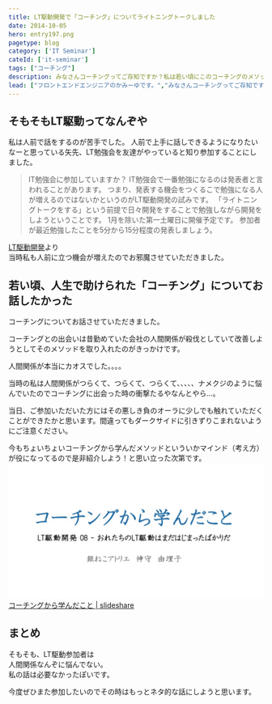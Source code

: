 ```yaml
---
title: LT駆動開発で「コーチング」についてライトニングトークしました
date: 2014-10-05
hero: entry197.png
pagetype: blog
category: ['IT Seminar']
cateId: ['it-seminar']
tags: ["コーチング"]
description: みなさんコーチングってご存知ですか？私は若い頃にこのコーチングのメソッドに随分助けられました。そこでコーチングの素晴らしさについてライトニングトークさせていただきました。
lead: ["フロントエンドエンジニアのかみーゆです。","みなさんコーチングってご存知ですか？","私は若い頃にこのコーチングのメソッドに随分助けられました。そこでコーチングの素晴らしさについてライトニングトークさせていただきました。","※この記事は2020年11月23日にリライトしました。"]
---
```


## そもそもLT駆動ってなんぞや
私は人前で話をするのが苦手でした。
人前で上手に話しできるようになりたいなーと思っている矢先、LT勉強会を友達がやっていると知り参加することにしました。


> IT勉強会に参加していますか？
> IT勉強会で一番勉強になるのは発表者と言われることがあります。
> つまり、発表する機会をつくるこで勉強になる人が増えるのではないかというのがLT駆動開発の試みです。
> 「ライトニングトークをする」という前提で日々開発をすることで勉強しながら開発をしようということです。
> 1月を除いた第一土曜日に開催予定です。
> 参加者が最近勉強したことを5分から15分程度の発表しましょう。

[LT駆動開発](http://ltdd.doorkeeper.jp/)より<br>
当時私も人前に立つ機会が増えたのでお邪魔させていただきました。

## 若い頃、人生で助けられた「コーチング」についてお話したかった
コーチングについてお話させていただきました。

コーチングとの出会いは昔勤めていた会社の人間関係が殺伐としていて改善しようとしてそのメソッドを取り入れたのがきっかけです。

人間関係が本当にカオスでした。。。。

当時の私は人間関係がつらくて、つらくて、つらくて、、、、、ナメクジのように悩んでいたのでコーチングに出会った時の衝撃たるやなんとやら…。

当日、ご参加いただいた方にはその悪しき負のオーラに少しでも触れていただくことができたかと思います。間違ってもダークサイドに引きずりこまれないようにご注意ください。

今もちょいちょいコーチングから学んだメソッドといういかマインド（考え方）が役になってるので是非紹介しよう！と思い立った次第です。
![コーチングから学んだこと | slideshare](./images/2014/entry197-1.png)
[コーチングから学んだこと | slideshare](https://www.slideshare.net/yurikamimori/ss-39881805)

## まとめ
そもそも、LT駆動参加者は<br>
人間関係なんぞに悩んでない。<br>
私の話は必要なかったぽいです。

今度ぜひまた参加したいのでその時はもっとネタ的な話にしようと思います。
